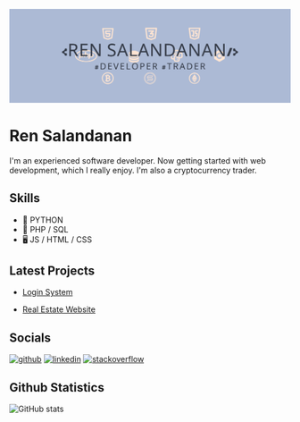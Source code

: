 ![Github banner](https://github.com/ren-a-ps/ren-a-ps/blob/main/githubBanner.png)

# Ren Salandanan
I'm an experienced software developer. Now getting started with web development, which I really enjoy. I'm also a cryptocurrency trader. 

## Skills
* 🐍 PYTHON 
* 🐘 PHP / SQL  
* 🖥️ JS / HTML / CSS

## Latest Projects

* [Login System](https://renaps-ls.000webhostapp.com/index.php)

* [Real Estate Website](https://ren-a-ps.github.io/webdev_personal/RealEstate/index.html)

## Socials

[<img src='https://cdn.jsdelivr.net/npm/simple-icons@3.0.1/icons/github.svg' alt='github' height='40'>](https://github.com/ren-a-ps)  [<img src='https://cdn.jsdelivr.net/npm/simple-icons@3.0.1/icons/linkedin.svg' alt='linkedin' height='40'>](https://www.linkedin.com/in/ren-adrian-salandanan-942a7326a/) [<img src='https://cdn.jsdelivr.net/npm/simple-icons@3.0.1/icons/stackoverflow.svg' alt='stackoverflow' height='40'>](https://stackoverflow.com/users/19373558)  

## Github Statistics

![GitHub stats](https://github-readme-stats.vercel.app/api?username=ren-a-ps&show_icons=true)  
